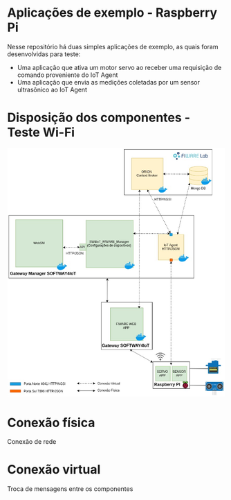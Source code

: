 # Aplicações de exemplo - Raspberry Pi 
Nesse repositório há duas simples aplicações de exemplo, as quais foram desenvolvidas para teste: 
 * Uma aplicação que ativa um motor servo ao receber uma requisição de comando proveniente do IoT Agent
 * Uma aplicação que envia as medições coletadas por um sensor ultrasônico ao IoT Agent

# Disposição dos componentes - Teste Wi-Fi
![](/FIWARE/ThingsApps_Raspberrypi_Wi-Fi/images/Disposição_dos_Componentes-WiFi.jpg)
# Conexão física 
Conexão de rede
# Conexão virtual
Troca de mensagens entre os componentes

